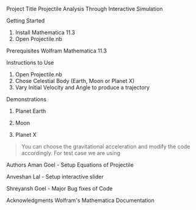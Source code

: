 Project Title
Projectile Analysis Through Interactive Simulation

Getting Started
1) Install Mathematica 11.3
2) Open Projectile.nb

Prerequisites
Wolfram Mathematica 11.3

Instructions to Use
1) Open Projectile.nb
2) Chose Celestial Body (Earth, Moon or Planet X)
3) Vary Initial Velocity and Angle to produce a trajectory

Demonstrations

1) Planet Earth









2) Moon


3) Planet X
> You can choose the gravitational acceleration and modify the code accordingly. For test case we are using







Authors
Aman Goel - Setup Equations of Projectile

Anveshan Lal - Setup interactive slider

Shreyansh Goel - Major Bug fixes of Code


Acknowledgments
Wolfram's Mathematica Documentation


